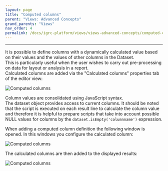 ```yaml
---
layout: page
title: "Computed columns"
parent: "Views: Advanced Concepts"
grand_parents: "Views"
nav_order: 4
permalink: /docs/igrc-platform/views/views-advanced-concepts/computed-columns/
---
```

---

It is possible to define columns with a dynamically calculated value based on their values and the values of other columns in the Dataset.    
This is particularly useful when the user wishes to carry out pre-processing on data for layout or analysis in a report.     
Calculated columns are added via the "Calculated columns" properties tab of the editor view:   

![Computed columns](igrc-platform/views/advanced-concepts/images/computed_columns-1.png "Computed columns")        

Column values are consolidated using JavaScript syntax.     
The dataset object provides access to current columns. It should be noted that the script is executed on each result line to calculate the column value and therefore it is helpful to prepare scripts that take into account possible NULL values for columns by the `dataset.isEmpty('columnname')` expression.     

When adding a computed column definition the following window is opened. In this windows you configure the calculated column:      

![Computed columns](igrc-platform/views/advanced-concepts/images/computed_columns-2.png "Computed columns")        

The calculated columns are then added to the displayed results:     

![Computed columns](igrc-platform/views/advanced-concepts/images/computed_columns-3.png "Computed columns")        
